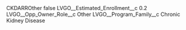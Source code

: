 <?xml version="1.0" encoding="UTF-8"?>
<CustomMetadata xmlns="http://soap.sforce.com/2006/04/metadata" xmlns:xsi="http://www.w3.org/2001/XMLSchema-instance" xmlns:xsd="http://www.w3.org/2001/XMLSchema">
    <label>CKDARROther</label>
    <protected>false</protected>
    <values>
        <field>LVGO__Estimated_Enrollment__c</field>
        <value xsi:type="xsd:double">0.2</value>
    </values>
    <values>
        <field>LVGO__Opp_Owner_Role__c</field>
        <value xsi:type="xsd:string">Other</value>
    </values>
    <values>
        <field>LVGO__Program_Family__c</field>
        <value xsi:type="xsd:string">Chronic Kidney Disease</value>
    </values>
</CustomMetadata>
